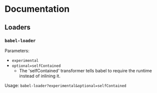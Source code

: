 # Documentation

## Loaders

### `babel-loader`

Parameters:
- `experimental`
- `optional=selfContained`
    - The 'selfContained' transformer tells babel to require the runtime instead of inlining it.

Usage: `babel-loader?experimental&optional=selfContained`